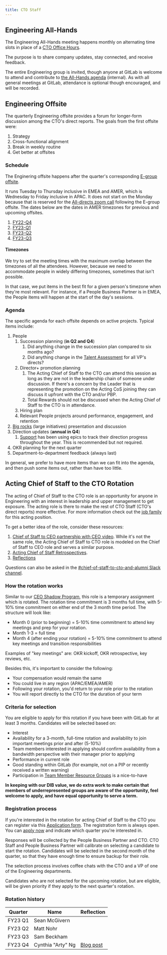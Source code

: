 ```yaml
---
title: CTO Staff
---
```


## Engineering All-Hands

The Engineering All-Hands meeting happens monthly on alternating time slots in place of a [CTO Office Hours](../#communication).

The purpose is to share company updates, stay connected, and receive feedback.

The entire Engineering group is invited, though anyone at GitLab is welcome to attend and contribute to [the All-Hands agenda](https://drive.google.com/drive/search?q=engineering%20all%20hands%20agenda) (internal). As with all general meetings at GitLab, attendance is optional though encouraged, and will be recorded.

## Engineering Offsite

The quarterly Engineering offsite provides a forum for longer-form discussion among the CTO's direct reports. The goals from the first offsite were:

1. Strategy
1. Cross-functional alignment
1. Break in weekly routine
1. Get better at offsites

### Schedule

The Enginering offsite happens after the quarter's corresponding [E-group offsite](/handbook/company/offsite/).

It runs Tuesday to Thursday inclusive in EMEA and AMER, which is Wednesday to Friday inclusive in APAC. It does not start on the Monday because that is reserved for the [All-directs zoom call](/handbook/company/offsite/#all-directs-zoom-call) following the E-group offsite. The dates below are the dates in AMER timezones for previous and upcoming offsites.

1. [FY22-Q4](https://docs.google.com/document/d/1MGbJFWg9ltrKor5ZhZbWS0-rLg26NYlYJI3f108_4SA/edit)
1. [FY23-Q1](https://docs.google.com/document/d/1C7DyvpZorxpiFOAUJCbrcQ8fJb2Lab0eS6y6xf-EkMA/edit)
1. [FY23-Q2](https://docs.google.com/document/d/1dNiT_wyFIL5Jp8fRz_PwJAQdWcoabQPKhvp_7-f6VZ0/edit)
1. [FY23-Q3](https://docs.google.com/document/d/1JMtbSvXwDiVm4XrCcr6f0479RYBZISlmfBBo3aKCWck/edit)

#### Timezones

We try to set the meeting times with the maximum overlap between the timezones of all the attendees. However, because we need to accommodate people in widely differing timezones, sometimes that isn't possible.

In that case, we put items in the best fit for a given person's timezone when they're most relevant. For instance, if a People Business Partner is in EMEA, the People items will happen at the start of the day's sessions.

### Agenda

The specific agenda for each offsite depends on active projects. Typical items include:

1. People
    1. Succession planning (**in Q2 and Q4**)
       1. Did anything change in the succession plan compared to six months ago?
       1. Did anything change in the [Talent Assessment](/handbook/people-group/talent-assessment/) for all VP's directs?
    1. Director+ promotion planning
       1. The Acting Chief of Staff to the CTO can attend this session as long as they are not in the leadership chain of someone under discussion. If there's a concern by the Leader that is representing the promotion on the Acting CoS joining they can discuss it upfront with the CTO and/or PBP.
       1. Total Rewards should not be discussed when the Acting Chief of Staff to the CTO is in attendance.
    1. Hiring plan
    1. Relevant People projects around performance, engagement, and retention
1. [Big rocks](https://www.franklincovey.com/the-5-choices/choice-3/) (large initiatives) presentation and discussion
1. Direction updates (**annual in Q4**)
    1. [Support](/handbook/support/#fy23-direction) has been using epics to track their direction progress throughout the year. This is recommended but not required.
1. OKR planning for the next quarter
1. Department-to-department feedback (always last)

In general, we prefer to have more items than we can fit into the agenda, and then push some items out, rather than have too little.

## Acting Chief of Staff to the CTO Rotation

The acting of Chief of Staff to the CTO role is an opportunity for anyone in Engineering with an interest in leadership and upper management to get exposure. The acting role is there to make the rest of CTO Staff (CTO's direct reports) more effective. For more information check out the [job family](/job-families/engineering/acting-cos-to-the-cto/) for this acting position.

To get a better idea of the role, consider these resources:

1. [Chief of Staff to CEO partnership with CEO video](https://www.youtube.com/watch?v=jdlNhxFTAnM). While it's not the same role, the Acting Chief of Staff to CTO role is modeled on the Chief of Staff to CEO role and serves a similar purpose.
1. [Acting Chief of Staff Retrospectives](https://gitlab.com/gitlab-com/chief-of-staff-cto/-/issues/?sort=created_date&state=all&label_name%5B%5D=retrospective).
1. [Reflections](#rotation-history)

Questions can also be asked in the [#chief-of-staff-to-cto-and-alumni Slack channel](https://gitlab.slack.com/archives/C047PF4GG7L).

### How the rotation works

Similar to our [CEO Shadow Program](/handbook/ceo/shadow/), this role is a temporary assignment which is rotated. The rotation time commitment is 3 months full time, with 5-10% time commitment on either end of the 3 month time period. The structure will look like:

- Month 0 (prior to beginning) = 5-10% time commitment to attend key meetings and prep for your rotation.
- Month 1-3 = full time
- Month 4 (after ending your rotation) = 5-10% time commitment to attend key meetings and transition responsibilities

Examples of "key meetings" are: OKR kickoff, OKR retrospective, key reviews, etc.

Besides this, it's important to consider the following:

- Your compensation would remain the same
- You could live in any region (APAC/EMEA/AMER)
- Following your rotation, you'd return to your role prior to the rotation
- You will report directly to the CTO for the duration of your term

### Criteria for selection

You are eligible to apply for this rotation if you have been with GitLab for at least 3 months. Candidates will be selected based on:

- Interest
- Availability for a 3-month, full-time rotation and availability to join important meetings prior and after (5-10%)
- Team members interested in applying should confirm availability from a bandwidth perspective with their manager prior to applying
- Performance in current role
- Good standing within GitLab (for example, not on a PIP or recently received a written warning)
- Participation in [Team Member Resource Groups](/handbook/company/culture/inclusion/erg-guide/) is a nice-to-have

**In keeping with our DIB value, we do extra work to make certain that members of underrepresented groups are aware of the opportunity, feel welcome to apply, and have equal opportunity to serve a term.**

### Registration process

If you're interested in the rotation for acting Chief of Staff to the CTO you can register via this [Application form](https://forms.gle/KyfEsQ7nzgFxTxNC8).
The registration form is always open. You can [apply now](https://forms.gle/KyfEsQ7nzgFxTxNC8) and indicate which quarter you're interested in.

Responses will be collected by the People Business Partner and CTO.
CTO Staff and People Business Partner will calibrate on selecting a candidate to start the rotation.
Candidates will be selected in the second month of the quarter, so that they have enough time to ensure backup for their role.

The selection process involves coffee chats with the CTO and a VP of one of the Engineering departments.

Candidates who are not selected for the upcoming rotation, but are eligible, will be given priority if they apply to the next quarter's rotation.

### Rotation history

| Quarter | Name          | Reflection |
|---------|---------------|------------|
| FY23 Q1 | Sean McGivern |            |
| FY23 Q2 | Matt Nohr     |            |
| FY23 Q3 | Sam Beckham   |            |
| FY23 Q4 | Cynthia "Arty" Ng | [Blog post](https://cynthiang.ca/2023/01/31/reflection-acting-chief-of-staff-to-cto-at-gitlab/) |
